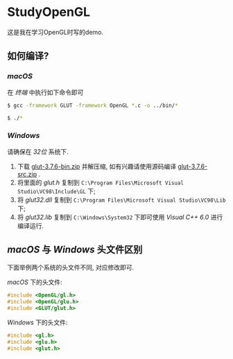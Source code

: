 # StudyOpenGL

这是我在学习OpenGL时写的demo.

## 如何编译? 

### *macOS* 

在 *终端* 中执行如下命令即可

```bash
$ gcc -framework GLUT -framework OpenGL *.c -o ../bin/*

$ ./*
```

### *Windows* 

请确保在 *32位* 系统下.

1. 下载 [glut-3.7.6-bin.zip](./glut-3.7.6-bin.zip) 并解压缩, 如有兴趣请使用源码编译 [glut-3.7.6-src.zip](./glut-3.7.6-src.zip) . 
2. 将里面的 *glut.h* 复制到 `C:\Program Files\Microsoft Visual Studio\VC98\Include\GL` 下; 
3. 将 *glut32.dll* 复制到 `C:\Program Files\Microsoft Visual Studio\VC98\Lib` 下; 
4. 将 *glut32.lib* 复制到 `C:\Windows\System32` 下即可使用 *Visual C++ 6.0* 进行编译运行.

## *macOS* 与 *Windows* 头文件区别

下面举例两个系统的头文件不同, 对应修改即可. 

*macOS* 下的头文件: 

```c
#include <OpenGL/gl.h>
#include <OpenGL/glu.h>
#include <GLUT/glut.h>
```

*Windows* 下的头文件: 

```c
#include <gl.h>
#include <glu.h>
#include <glut.h>
```